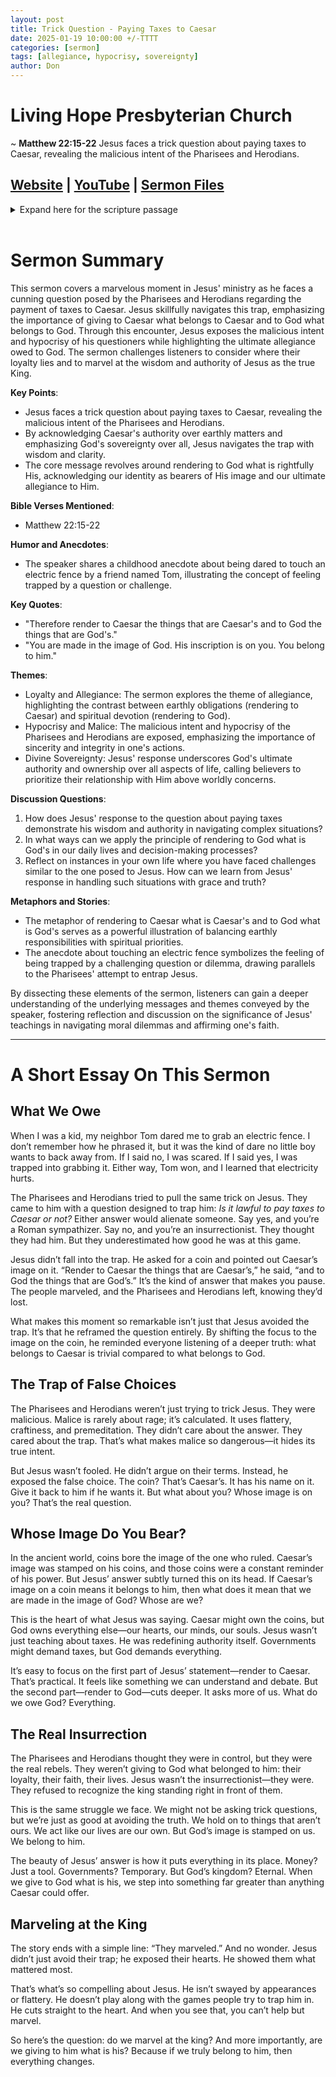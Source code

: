 ```yaml
---
layout: post
title: Trick Question - Paying Taxes to Caesar
date: 2025-01-19 10:00:00 +/-TTTT
categories: [sermon]
tags: [allegiance, hypocrisy, sovereignty]
author: Don
---
```

<meta name="twitter:image" content="https://pineland.am/assets/img/choose_wisely.jpg">

# Living Hope Presbyterian Church

~ <b>Matthew 22:15-22</b> Jesus faces a trick question about paying taxes to Caesar, revealing the malicious intent of the Pharisees and Herodians.

## [Website](https://www.livinghopepresbyterian.org/) | [YouTube](https://www.youtube.com/@LivingHopePresbyterianChurch) | [Sermon Files](https://github.com/jobian-ai/LHP-Sermons/tree/main/sermons/2025/25-01-19)

<details closed>
  <summary>Expand here for the scripture passage</summary>
<br/><br/><i> Matthew 22:15-22 Then the Pharisees went and plotted how to entangle him in his words. And they sent their disciples to him, along with the Herodians, saying, “Teacher, we know that you are true and teach the way of God truthfully, and you do not care about anyone's opinion, for you are not swayed by appearances. Tell us, then, what you think. Is it lawful to pay taxes to Caesar, or not?” But Jesus, aware of their malice, said, “Why put me to the test, you hypocrites? Show me the coin for the tax.” And they brought him a denarius. And Jesus said to them, “Whose likeness and inscription is this?” They said, “Caesar's.” Then he said to them, “Therefore render to Caesar the things that are Caesar's, and to God the things that are God's.” When they heard it, they marveled. And they left him and went away.
<br/><br/></i>
ESV: The Holy Bible, English Standard Version ©2011 Crossway Bibles, a division of Good News Publishers.  All rights reserved.
<br/><br/>
</details>
<br/>

# **Sermon Summary**

This sermon covers a marvelous moment in Jesus' ministry as he faces a cunning question posed by the Pharisees and Herodians regarding the payment of taxes to Caesar. Jesus skillfully navigates this trap, emphasizing the importance of giving to Caesar what belongs to Caesar and to God what belongs to God. Through this encounter, Jesus exposes the malicious intent and hypocrisy of his questioners while highlighting the ultimate allegiance owed to God. The sermon challenges listeners to consider where their loyalty lies and to marvel at the wisdom and authority of Jesus as the true King.

**Key Points**:

- Jesus faces a trick question about paying taxes to Caesar, revealing the malicious intent of the Pharisees and Herodians.
- By acknowledging Caesar's authority over earthly matters and emphasizing God's sovereignty over all, Jesus navigates the trap with wisdom and clarity.
- The core message revolves around rendering to God what is rightfully His, acknowledging our identity as bearers of His image and our ultimate allegiance to Him.

**Bible Verses Mentioned**:

- Matthew 22:15-22

**Humor and Anecdotes**:

- The speaker shares a childhood anecdote about being dared to touch an electric fence by a friend named Tom, illustrating the concept of feeling trapped by a question or challenge.

**Key Quotes**:

- "Therefore render to Caesar the things that are Caesar's and to God the things that are God's."
- "You are made in the image of God. His inscription is on you. You belong to him."

**Themes**:

- Loyalty and Allegiance: The sermon explores the theme of allegiance, highlighting the contrast between earthly obligations (rendering to Caesar) and spiritual devotion (rendering to God).
- Hypocrisy and Malice: The malicious intent and hypocrisy of the Pharisees and Herodians are exposed, emphasizing the importance of sincerity and integrity in one's actions.
- Divine Sovereignty: Jesus' response underscores God's ultimate authority and ownership over all aspects of life, calling believers to prioritize their relationship with Him above worldly concerns.

**Discussion Questions**:

1. How does Jesus' response to the question about paying taxes demonstrate his wisdom and authority in navigating complex situations?
2. In what ways can we apply the principle of rendering to God what is God's in our daily lives and decision-making processes?
3. Reflect on instances in your own life where you have faced challenges similar to the one posed to Jesus. How can we learn from Jesus' response in handling such situations with grace and truth?

**Metaphors and Stories**:

- The metaphor of rendering to Caesar what is Caesar's and to God what is God's serves as a powerful illustration of balancing earthly responsibilities with spiritual priorities.
- The anecdote about touching an electric fence symbolizes the feeling of being trapped by a challenging question or dilemma, drawing parallels to the Pharisees' attempt to entrap Jesus.

By dissecting these elements of the sermon, listeners can gain a deeper understanding of the underlying messages and themes conveyed by the speaker, fostering reflection and discussion on the significance of Jesus' teachings in navigating moral dilemmas and affirming one's faith.

___

# A Short Essay On This Sermon

## What We Owe

When I was a kid, my neighbor Tom dared me to grab an electric fence. I don’t remember how he phrased it, but it was the kind of dare no little boy wants to back away from. If I said no, I was scared. If I said yes, I was trapped into grabbing it. Either way, Tom won, and I learned that electricity hurts.

The Pharisees and Herodians tried to pull the same trick on Jesus. They came to him with a question designed to trap him: *Is it lawful to pay taxes to Caesar or not?* Either answer would alienate someone. Say yes, and you’re a Roman sympathizer. Say no, and you’re an insurrectionist. They thought they had him. But they underestimated how good he was at this game.

Jesus didn’t fall into the trap. He asked for a coin and pointed out Caesar’s image on it. “Render to Caesar the things that are Caesar’s,” he said, “and to God the things that are God’s.” It’s the kind of answer that makes you pause. The people marveled, and the Pharisees and Herodians left, knowing they’d lost.

What makes this moment so remarkable isn’t just that Jesus avoided the trap. It’s that he reframed the question entirely. By shifting the focus to the image on the coin, he reminded everyone listening of a deeper truth: what belongs to Caesar is trivial compared to what belongs to God.

## The Trap of False Choices

The Pharisees and Herodians weren’t just trying to trick Jesus. They were malicious. Malice is rarely about rage; it’s calculated. It uses flattery, craftiness, and premeditation. They didn’t care about the answer. They cared about the trap. That’s what makes malice so dangerous—it hides its true intent.

But Jesus wasn’t fooled. He didn’t argue on their terms. Instead, he exposed the false choice. The coin? That’s Caesar’s. It has his name on it. Give it back to him if he wants it. But what about you? Whose image is on you? That’s the real question.

## Whose Image Do You Bear?

In the ancient world, coins bore the image of the one who ruled. Caesar’s image was stamped on his coins, and those coins were a constant reminder of his power. But Jesus’ answer subtly turned this on its head. If Caesar’s image on a coin means it belongs to him, then what does it mean that we are made in the image of God? Whose are we?

This is the heart of what Jesus was saying. Caesar might own the coins, but God owns everything else—our hearts, our minds, our souls. Jesus wasn’t just teaching about taxes. He was redefining authority itself. Governments might demand taxes, but God demands everything.

It’s easy to focus on the first part of Jesus’ statement—render to Caesar. That’s practical. It feels like something we can understand and debate. But the second part—render to God—cuts deeper. It asks more of us. What do we owe God? Everything.

## The Real Insurrection

The Pharisees and Herodians thought they were in control, but they were the real rebels. They weren’t giving to God what belonged to him: their loyalty, their faith, their lives. Jesus wasn’t the insurrectionist—they were. They refused to recognize the king standing right in front of them.

This is the same struggle we face. We might not be asking trick questions, but we’re just as good at avoiding the truth. We hold on to things that aren’t ours. We act like our lives are our own. But God’s image is stamped on us. We belong to him.

The beauty of Jesus’ answer is how it puts everything in its place. Money? Just a tool. Governments? Temporary. But God’s kingdom? Eternal. When we give to God what is his, we step into something far greater than anything Caesar could offer.

## Marveling at the King

The story ends with a simple line: “They marveled.” And no wonder. Jesus didn’t just avoid their trap; he exposed their hearts. He showed them what mattered most.

That’s what’s so compelling about Jesus. He isn’t swayed by appearances or flattery. He doesn’t play along with the games people try to trap him in. He cuts straight to the heart. And when you see that, you can’t help but marvel.

So here’s the question: do we marvel at the king? And more importantly, are we giving to him what is his? Because if we truly belong to him, then everything changes.
<br>

